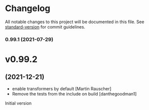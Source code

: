 # Changelog

All notable changes to this project will be documented in this file. See [standard-version](https://github.com/conventional-changelog/standard-version) for commit guidelines.

### 0.99.1 (2021-07-29)

# v0.99.2
## (2021-12-21)

* enable transformers by default [Martin Rauscher]
* Remove the tests from the include on build [danthegoodman1]

Initial version
